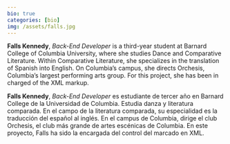 ```yaml
---
bio: true
categories: [bio]
img: /assets/falls.jpg
---
```

**Falls Kennedy**, *Back-End Developer* is a third-year student at Barnard College of Columbia University, where she studies Dance and Comparative Literature. Within Comparative Literature, she specializes in the translation of Spanish into English. On Columbia’s campus, she directs Orchesis, Columbia’s largest performing arts group. For this project, she has been in charged of the XML markup.

**Falls Kennedy**, *Back-End Developer* es estudiante de tercer año en Barnard College de la Universidad de Columbia. Estudia danza y literatura comparada. En el campo de la literatura comparada, su especialidad es la traducción del español al inglés. En el campus de Columbia, dirige el club Orchesis, el club más grande de artes escénicas de Columbia. En este proyecto, Falls ha sido la encargada del control del marcado en XML.
